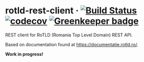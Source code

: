 # rotld-rest-client &middot; [![Build Status](https://travis-ci.org/alinchican/rotld-rest-client.svg?branch=master)](https://travis-ci.org/alinchican/rotld-rest-client) [![codecov](https://codecov.io/gh/alinchican/rotld-rest-client/branch/master/graph/badge.svg)](https://codecov.io/gh/alinchican/rotld-rest-client) [![Greenkeeper badge](https://badges.greenkeeper.io/alinchican/rotld-rest-client.svg)](https://greenkeeper.io/)

REST client for RoTLD (Romania Top Level Domain) REST API.

Based on documentation found at https://documentatie.rotld.ro/.

**Work in progress!**